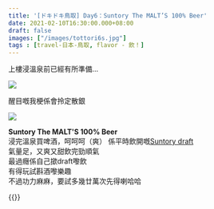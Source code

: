 ```yaml
---
title: '[ドキドキ鳥取] Day6：Suntory The MALT’S 100% Beer'
date: 2021-02-10T16:30:00.000+08:00
draft: false
images: ["/images/tottori6s.jpg"]
tags : [travel-日本-鳥取, flavor - 飲！]
---
```


上樓浸溫泉前已經有所準備...

![](/images/tottori6s1.jpg)

醒目嘅我梗係會拎定散銀  

![](/images/tottori6s.jpg)

**Suntory The MALT'S 100% Beer**  
浸完溫泉買啤酒，呵呵呵（爽） 
係平時飲開嘅[Suntory draft](https://hidie.net/suntorypremium/)  
氣量足，又爽又甜飲完勁順氣  
最過癮係自己撳draft嚟飲  
有得玩試斟酒嚟樂趣  
不過功力麻麻，要試多幾廿萬次先得喇哈哈  

  
{{<tottori>}}  
